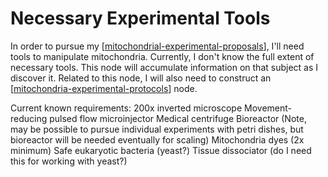 # Necessary Experimental Tools

In order to pursue my [[mitochondrial-experimental-proposals]], I'll need tools to manipulate mitochondria.  Currently, I don't know the full extent of necessary tools.  This node will accumulate information on that subject as I discover it.  Related to this node, I will also need to construct an [[mitochondria-experimental-protocols]] node.

Current known requirements:
200x inverted microscope
Movement-reducing pulsed flow microinjector
Medical centrifuge
Bioreactor (Note, may be possible to pursue individual experiments with petri dishes, but bioreactor will be needed eventually for scaling)
Mitochondria dyes (2x minimum)
Safe eukaryotic bacteria (yeast?)
Tissue dissociator (do I need this for working with yeast?)

[//begin]: # "Autogenerated link references for markdown compatibility"
[mitochondrial-experimental-proposals]: mitochondrial-experimental-proposals.md "Mitochondrial Experimental Proposals"
[mitochondria-experimental-protocols]: mitochondria-experimental-protocols.md "Mitochondria Experimental Protocols"
[//end]: # "Autogenerated link references"